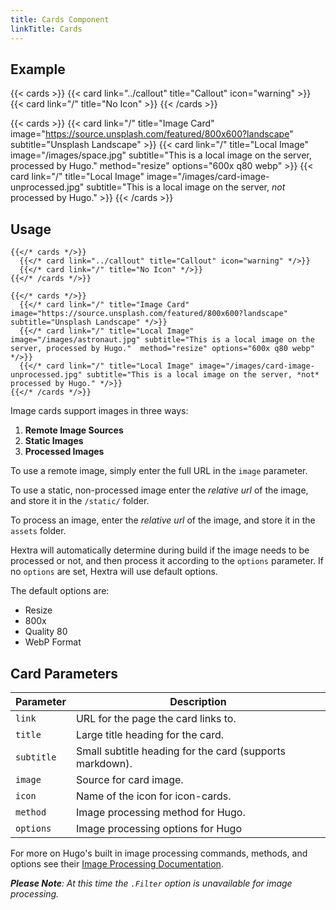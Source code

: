 ```yaml
---
title: Cards Component
linkTitle: Cards
---
```


## Example

{{< cards >}}
  {{< card link="../callout" title="Callout" icon="warning" >}}
  {{< card link="/" title="No Icon" >}}
{{< /cards >}}

{{< cards >}}
  {{< card link="/" title="Image Card" image="https://source.unsplash.com/featured/800x600?landscape" subtitle="Unsplash Landscape" >}}
  {{< card link="/" title="Local Image" image="/images/space.jpg" subtitle="This is a local image on the server, processed by Hugo." method="resize" options="600x q80 webp" >}}
  {{< card link="/" title="Local Image" image="/images/card-image-unprocessed.jpg" subtitle="This is a local image on the server, *not* processed by Hugo." >}}
{{< /cards >}}


## Usage

```
{{</* cards */>}}
  {{</* card link="../callout" title="Callout" icon="warning" */>}}
  {{</* card link="/" title="No Icon" */>}}
{{</* /cards */>}}
```

```
{{</* cards */>}}
  {{</* card link="/" title="Image Card" image="https://source.unsplash.com/featured/800x600?landscape" subtitle="Unsplash Landscape" */>}}
  {{</* card link="/" title="Local Image" image="/images/astronaut.jpg" subtitle="This is a local image on the server, processed by Hugo."  method="resize" options="600x q80 webp" */>}}
  {{</* card link="/" title="Local Image" image="/images/card-image-unprocessed.jpg" subtitle="This is a local image on the server, *not* processed by Hugo." */>}}
{{</* /cards */>}}
```
Image cards support images in three ways: 

1. **Remote Image Sources** 
2. **Static Images**
3. **Processed Images**

To use a remote image, simply enter the full URL in the `image` parameter.

To use a static, non-processed image enter the *relative url* of the image, and store it in the `/static/` folder.

To process an image, enter the *relative url* of the image, and store it in the `assets` folder.

Hextra will automatically determine during build if the image needs to be processed or not, and then process it according to the `options` parameter. If no `options` are set, Hextra will use default options.

The default options are:
* Resize
* 800x
* Quality 80
* WebP Format

## Card Parameters

| Parameter  | Description                                              |
|----------- |--------------------------------------------------------- |
| `link`     | URL for the page the card links to.                      |
| `title`    | Large title heading for the card.                        |
| `subtitle` | Small subtitle heading for the card (supports markdown). |
| `image`    | Source for card image.                                   |
| `icon`     | Name of the icon for icon-cards.                         |
| `method`   | Image processing method for Hugo.                        |
| `options`  | Image processing options for Hugo                        |

For more on Hugo's built in image processing commands, methods, and options see their [Image Processing Documentation](https://gohugo.io/content-management/image-processing/).

***Please Note**: At this time the `.Filter` option is unavailable for image processing.*